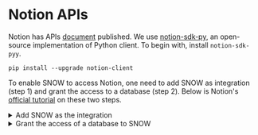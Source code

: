 # Notion APIs

Notion has APIs [document](https://developers.notion.com/) published. We use [notion-sdk-py](https://github.com/ramnes/notion-sdk-py), an open-source implementation of Python client. To begin with, install `notion-sdk-pyy`.

```shell
pip install --upgrade notion-client
```

To enable SNOW to access Notion, one need to add SNOW as integration (step 1) and grant the access to a database (step 2). Below is Notion's [official tutorial](https://developers.notion.com/docs/getting-started) on these two steps.

<details>
<summary>Add SNOW as the integration</summary>

For the substep 3 below, you may use name "SNOW" instead. Additional, in "User Capabilities", choose "No user information" since we won't need your user information and it's a good idea to not grant unnecessary access.

> 1. Go to <https://www.notion.com/my-integrations>.
> 2. Click the "+ New integration" button.
> 3. Give your integration a name - I chose "Vacation Planner".
> 4. Select the workspace where you want to install this integration.
> 5. Select the capabilities that your integration will have.
> 6. Click "Submit" to create the integration.
> 7. Copy the "Internal Integration Token" on the next page and save it somewhere secure, e.g. a password manager.
>
> ![notion-add-integration](https://files.readme.io/2ec137d-093ad49-create-integration.gif)

</details>

<details>
<summary>Grant the access of a database to SNOW</summary>

> Integrations don't have access to any pages (or databases) in the workspace at first. A user must share specific pages with an integration in order for those pages to be accessed using the API. This helps keep you and your team's information in Notion secure.
> Start from a new or existing page in your workspace. Insert a new database by typing `/table` and selecting a full page table. Give it a title. I've called mine "Weekend getaway destinations". Click on the `Share` button and use the selector to find your integration by its name, then click `Invite`.
> ![notion-grant-access](https://files.readme.io/0a267dd-share-database-with-integration.gif)
> Your integration now has the requested permissions on the new database. Once an integration is added to a workspace, any member can share pages and databases with that integration - there's no requirement to be an Admin for this step.

</details>
